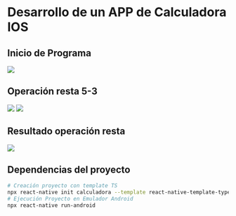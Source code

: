 # Desarrollo de un APP de Calculadora IOS


## Inicio de Programa
![](img/1.png)

## Operación resta 5-3
![](img/2.png) ![](img/3.png)

## Resultado operación resta
![](img/4.png) 


## Dependencias del proyecto

```bash
# Creación proyecto con template TS
npx react-native init calculadora --template react-native-template-typescript
# Ejecución Proyecto en Emulador Android
npx react-native run-android
```
